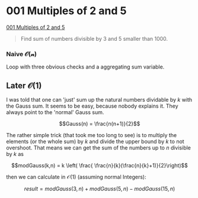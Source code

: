 # 001 Multiples of 2 and 5
[001 Multiples of 2 and 5](https://projecteuler.net/problem=001)
> Find sum of numbers divisible by 3 and 5 smaller than 1000.
### Naive $\mathcal{O(n)}$
Loop with three obvious checks and a aggregating sum variable.

## Later $\mathcal{O(1)}$
I was told that one can 'just' sum up the natural numbers dividable by $k$ with the Gauss sum. It seems to be easy, because nobody explains it. They always point to the 'normal' Gauss sum.

$$Gauss(n) =  \frac{n(n+1)}{2}$$

The rather simple trick (that took me too long to see) is to multiply the elements (or the whole sum) by $k$ and  divide the upper bound  by $k$ to not overshoot.
That means we can get the sum of the numbers up to $n$ divisible by $k$ as

$$modGauss(k,n) =  k \left( \frac{ \frac{n}{k}(\frac{n}{k}+1)}{2}\right)$$

then we can calculate in $\mathcal{O(1)}$ (assuming normal Integers):

$$result = modGauss(3,n) + modGauss(5,n) -modGauss(15,n)$$